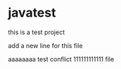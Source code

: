 # javatest

this is a test project

add a new line for this file

aaaaaaaa test conflict 111111111111 file

